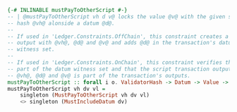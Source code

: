 
[](https://playground.plutus.iohkdev.io/doc/haddock/plutus-ledger-constraints/html/src/Ledger.Constraints.TxConstraints.html#MustPayToOtherScript)
```haskell
{-# INLINABLE mustPayToOtherScript #-}
-- | @mustPayToOtherScript vh d v@ locks the value @v@ with the given script
-- hash @vh@ alonside a datum @d@.
--
-- If used in 'Ledger.Constraints.OffChain', this constraint creates a script
-- output with @vh@, @d@ and @v@ and adds @d@ in the transaction's datum
-- witness set.
--
-- If used in 'Ledger.Constraints.OnChain', this constraint verifies that @d@ is
-- part of the datum witness set and that the script transaction output with
-- @vh@, @d@ and @v@ is part of the transaction's outputs.
mustPayToOtherScript :: forall i o. ValidatorHash -> Datum -> Value -> TxConstraints i o
mustPayToOtherScript vh dv vl =
    singleton (MustPayToOtherScript vh dv vl)
    <> singleton (MustIncludeDatum dv)
```

